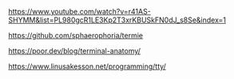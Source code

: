 https://www.youtube.com/watch?v=r41AS-SHYMM&list=PL980gcR1LE3Kp2T3xrKBUSkFN0dJ_s8Se&index=1

https://github.com/sphaerophoria/termie

https://poor.dev/blog/terminal-anatomy/

https://www.linusakesson.net/programming/tty/
